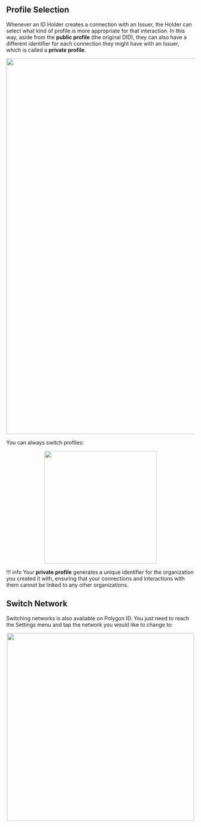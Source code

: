 ## Profile Selection

Whenever an ID Holder creates a connection with an Issuer, the Holder can select what kind of profile is more appropriate for that interaction. In this way, aside from the **public profile** (the original DID), they can also have a different identifier for each connection they might have with an Issuer, which is called a **private profile**.

<div align="center">
<img src="../../imgs/profiles-1.png" width="1000"/>
</div>

You can always switch profiles:  

<div align="center">
<img src="../../imgs/profiles-2.png" width="300"/>
</div>

!!! info
    Your **private profile** generates a unique identifier for the organization you created it with, ensuring that your connections and interactions with them cannot be linked to any other organizations.

## Switch Network

Switching networks is also available on Polygon ID. You just need to reach the Settings menu and tap the network you would like to change to:

<div align="center">
<img src="../../imgs/network-select.png" width="500"/>
</div>
